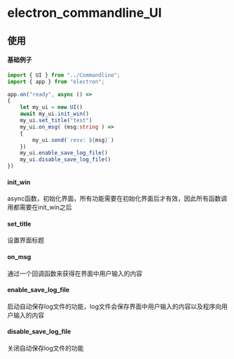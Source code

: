 # electron_commandline_UI

## 使用

#### 基础例子

```typescript
import { UI } from "../Commandline";
import { app } from "electron";

app.on("ready", async () =>
{
    let my_ui = new UI()
    await my_ui.init_win()
    my_ui.set_title("test")
    my_ui.on_msg( (msg:string ) => 
    {
        my_ui.send(`resv: ${msg}`)
    })
    my_ui.enable_save_log_file()
    my_ui.disable_save_log_file()
})
```

#### init_win

async函数，初始化界面，所有功能需要在初始化界面后才有效，因此所有函数调用都需要在init_win之后

#### set_title

设置界面标题

#### on_msg

通过一个回调函数来获得在界面中用户输入的内容

#### enable_save_log_file

启动自动保存log文件的功能，log文件会保存界面中用户输入的内容以及程序向用户输入的内容

#### disable_save_log_file

关闭自动保存log文件的功能